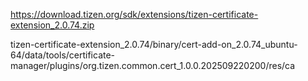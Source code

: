 https://download.tizen.org/sdk/extensions/tizen-certificate-extension_2.0.74.zip

tizen-certificate-extension_2.0.74/binary/cert-add-on_2.0.74_ubuntu-64/data/tools/certificate-manager/plugins/org.tizen.common.cert_1.0.0.202509220200/res/ca